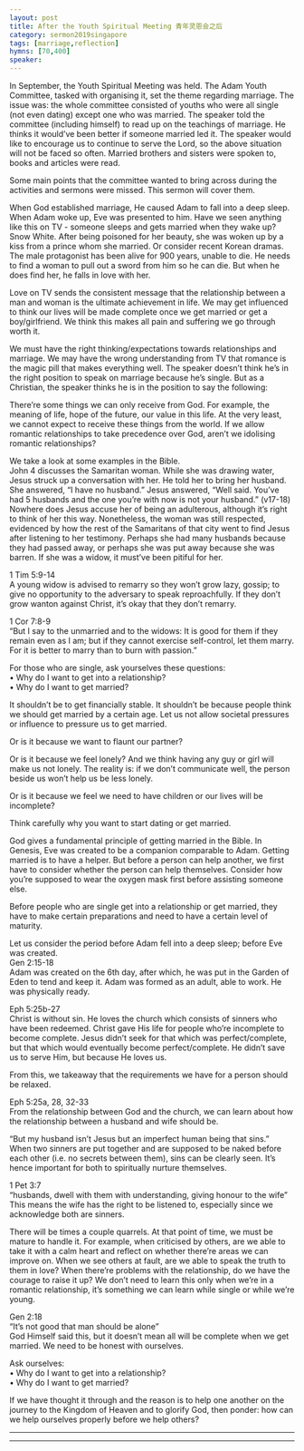 ```yaml
---  
layout: post  
title: After the Youth Spiritual Meeting 青年灵恩会之后  
category: sermon2019singapore  
tags: [marriage,reflection]  
hymns: [70,400]  
speaker:  
---
```


In September, the Youth Spiritual Meeting was held. The Adam Youth Committee, tasked with organising it, set the theme regarding marriage. The issue was: the whole committee consisted of youths who were all single (not even dating) except one who was married. The speaker told the committee (including himself) to read up on the teachings of marriage. He thinks it would’ve been better if someone married led it. The speaker would like to encourage us to continue to serve the Lord, so the above situation will not be faced so often. Married brothers and sisters were spoken to, books and articles were read. 

Some main points that the committee wanted to bring across during the activities and sermons were missed. This sermon will cover them. 

When God established marriage, He caused Adam to fall into a deep sleep. When Adam woke up, Eve was presented to him. Have we seen anything like this on TV - someone sleeps and gets married when they wake up? Snow White. After being poisoned for her beauty, she was woken up by a kiss from a prince whom she married. Or consider recent Korean dramas. The male protagonist has been alive for 900 years, unable to die. He needs to find a woman to pull out a sword from him so he can die. But when he does find her, he falls in love with her.

Love on TV sends the consistent message that the relationship between a man and woman is the ultimate achievement in life. We may get influenced to think our lives will be made complete once we get married or get a boy/girlfriend. We think this makes all pain and suffering we go through worth it. 

We must have the right thinking/expectations towards relationships and marriage. We may have the wrong understanding from TV that romance is the magic pill that makes everything well. The speaker doesn’t think he’s in the right position to speak on marriage because he’s single. But as a Christian, the speaker thinks he is in the position to say the following:

There’re some things we can only receive from God. For example, the meaning of life, hope of the future, our value in this life. At the very least, we cannot expect to receive these things from the world. If we allow romantic relationships to take precedence over God, aren’t we idolising romantic relationships? 

We take a look at some examples in the Bible.  
John 4 discusses the Samaritan woman. While she was drawing water, Jesus struck up a conversation with her. He told her to bring her husband. She answered, “I have no husband.” Jesus answered, “Well said. You’ve had 5 husbands and the one you’re with now is not your husband.” (v17-18) Nowhere does Jesus accuse her of being an adulterous, although it’s right to think of her this way. Nonetheless, the woman was still respected, evidenced by how the rest of the Samaritans of that city went to find Jesus after listening to her testimony. Perhaps she had many husbands because they had passed away, or perhaps she was put away because she was barren. If she was a widow, it must’ve been pitiful for her.

1 Tim 5:9-14  
A young widow is advised to remarry so they won’t grow lazy, gossip; to give no opportunity to the adversary to speak reproachfully. If they don’t grow wanton against Christ, it’s okay that they don’t remarry. 

1 Cor 7:8-9  
“But I say to the unmarried and to the widows: It is good for them if they remain even as I am; but if they cannot exercise self-control, let them marry. For it is better to marry than to burn with passion.”

For those who are single, ask yourselves these questions:  
• Why do I want to get into a relationship?  
• Why do I want to get married?

It shouldn’t be to get financially stable. It shouldn’t be because people think we should get married by a certain age. Let us not allow societal pressures or influence to pressure us to get married.

Or is it because we want to flaunt our partner?

Or is it because we feel lonely? And we think having any guy or girl will make us not lonely. The reality is: if we don’t communicate well, the person beside us won’t help us be less lonely. 

Or is it because we feel we need to have children or our lives will be incomplete?

Think carefully why you want to start dating or get married.

God gives a fundamental principle of getting married in the Bible. In Genesis, Eve was created to be a companion comparable to Adam. Getting married is to have a helper. But before a person can help another, we first have to consider whether the person can help themselves. Consider how you’re supposed to wear the oxygen mask first before assisting someone else. 

Before people who are single get into a relationship or get married, they have to make certain preparations and need to have a certain level of maturity. 

Let us consider the period before Adam fell into a deep sleep; before Eve was created.  
Gen 2:15-18  
Adam was created on the 6th day, after which, he was put in the Garden of Eden to tend and keep it. Adam was formed as an adult, able to work. He was physically ready.

Eph 5:25b-27  
Christ is without sin. He loves the church which consists of sinners who have been redeemed. Christ gave His life for people who’re incomplete to become complete. Jesus didn’t seek for that which was perfect/complete, but that which would eventually become perfect/complete. He didn’t save us to serve Him, but because He loves us. 

From this, we takeaway that the requirements we have for a person should be relaxed. 

Eph 5:25a, 28, 32-33  
From the relationship between God and the church, we can learn about how the relationship between a husband and wife should be.

“But my husband isn’t Jesus but an imperfect human being that sins.”  
When two sinners are put together and are supposed to be naked before each other (i.e. no secrets between them), sins can be clearly seen. It’s hence important for both to spiritually nurture themselves. 

1 Pet 3:7  
“husbands, dwell with them with understanding, giving honour to the wife”  
This means the wife has the right to be listened to, especially since we acknowledge both are sinners. 

There will be times a couple quarrels. At that point of time, we must be mature to handle it. For example, when criticised by others, are we able to take it with a calm heart and reflect on whether there’re areas we can improve on. When we see others at fault, are we able to speak the truth to them in love? When there’re problems with the relationship, do we have the courage to raise it up? We don’t need to learn this only when we’re in a romantic relationship, it’s something we can learn while single or while we’re young. 

Gen 2:18  
“It’s not good that man should be alone”  
God Himself said this, but it doesn’t mean all will be complete when we get married. We need to be honest with ourselves. 

Ask ourselves:  
• Why do I want to get into a relationship?  
• Why do I want to get married?

If we have thought it through and the reason is to help one another on the journey to the Kingdom of Heaven and to glorify God, then ponder: how can we help ourselves properly before we help others?


----  
****
